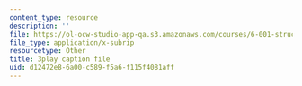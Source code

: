 ```yaml
---
content_type: resource
description: ''
file: https://ol-ocw-studio-app-qa.s3.amazonaws.com/courses/6-001-structure-and-interpretation-of-computer-programs-spring-2005/d12472e86a00c589f5a6f115f4081aff_yedzRWhi-9E.srt
file_type: application/x-subrip
resourcetype: Other
title: 3play caption file
uid: d12472e8-6a00-c589-f5a6-f115f4081aff
---
```

